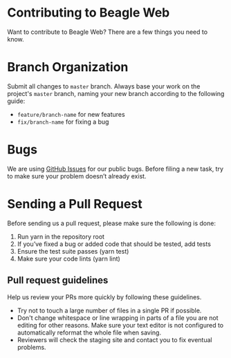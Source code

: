 # Contributing to Beagle Web

Want to contribute to Beagle Web? There are a few things you need to know.  

# Branch Organization
 
Submit all changes to `master` branch. Always base your work on the project's `master` branch, naming your new branch according to the following guide:

* `feature/branch-name` for new features
* `fix/branch-name` for fixing a bug

# Bugs

We are using [GitHub Issues](https://github.com/ZupIT/beagle-web-core/issues) for our public bugs. Before filing a new task, try to make sure your problem doesn’t already exist.

# Sending a Pull Request

Before sending us a pull request, please make sure the following is done:
1. Run yarn in the repository root
2. If you’ve fixed a bug or added code that should be tested, add tests
3. Ensure the test suite passes (yarn test)
4. Make sure your code lints (yarn lint)

## Pull request guidelines

Help us review your PRs more quickly by following these guidelines.
* Try not to touch a large number of files in a single PR if possible.
* Don't change whitespace or line wrapping in parts of a file you are not editing for other reasons. Make sure your text editor is not configured to automatically reformat the whole file when saving.
* Reviewers will check the staging site and contact you to fix eventual problems.

<!-- 
We wrote a **[contribution guide](https://docs.usebeagle.io/)** to help you get started.
-->
